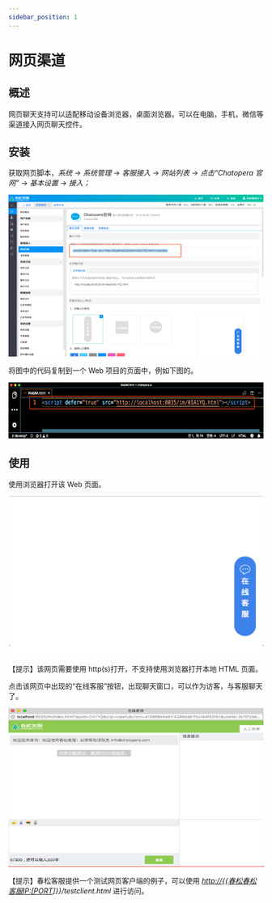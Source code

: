 ```yaml
---
sidebar_position: 1
---
```


# 网页渠道

## 概述

网页聊天支持可以适配移动设备浏览器，桌面浏览器。可以在电脑，手机，微信等渠道接入网页聊天控件。

## 安装

获取网页脚本，_系统_ -> _系统管理_ -> _客服接入_ -> _网站列表_ -> _点击“Chatopera 官网”_ -> _基本设置_ -> _接入；_

![接入网站](../images/products/cosin/Picture30.png)

将图中的代码复制到一个 Web 项目的页面中，例如下图的。

![粘贴聊天控件代码](../images/products/cosin/Picture31.png)

## 使用

使用浏览器打开该 Web 页面。

![聊天控件](../images/products/cosin/Picture32.png)

【提示】该网页需要使用 http(s)打开，不支持使用浏览器打开本地 HTML 页面。

点击该网页中出现的“在线客服”按钮，出现聊天窗口，可以作为访客，与客服聊天了。

![与在线客服对话](../images/products/cosin/Picture33.png)

【提示】春松客服提供一个测试网页客户端的例子，可以使用 _<http://{{春松春松客服IP:[PORT>]}}/testclient.html_ 进行访问。
